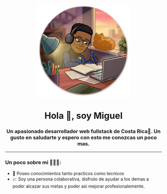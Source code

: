 
 <div id="header" align="center">
        <img src="./img/studying.png" alt="" width="300">
        <h1>Hola 👋, soy Miguel</h1>
        <h3>
           Un apasionado desarrollador web fullstack de Costa Rica🌅. Un gusto en saludarte y espero con esto me conozcas un poco mas.
        </h3>
</div>

---

### Un poco sobre mi 🧑🏾‍💻:

- 🧠 Poseo conocimientos tanto practicos como tecnicos
- 📈 Soy una persona colaborativa, disfruto de ayudar a los demas a poder alcazar sus metas y poder asi mejorar profesionalemente.



